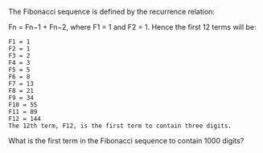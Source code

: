 The Fibonacci sequence is defined by the recurrence relation:

Fn = Fn−1 + Fn−2, where F1 = 1 and F2 = 1.
Hence the first 12 terms will be:

	F1 = 1
	F2 = 1
	F3 = 2
	F4 = 3
	F5 = 5
	F6 = 8
	F7 = 13
	F8 = 21
	F9 = 34
	F10 = 55
	F11 = 89
	F12 = 144
	The 12th term, F12, is the first term to contain three digits.

What is the first term in the Fibonacci sequence to contain 1000 digits?